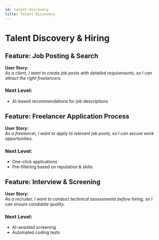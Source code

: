 ```yaml
---
id: talent-discovery
title: Talent Discovery
---
```


# Talent Discovery & Hiring

## Feature: Job Posting & Search
**User Story:**  
_As a client, I want to create job posts with detailed requirements, so I can attract the right freelancers._

### Next Level:
- AI-based recommendations for job descriptions

## Feature: Freelancer Application Process
**User Story:**  
_As a freelancer, I want to apply to relevant job posts, so I can secure work opportunities._

### Next Level:
- One-click applications
- Pre-filtering based on reputation & skills

## Feature: Interview & Screening
**User Story:**  
_As a recruiter, I want to conduct technical assessments before hiring, so I can ensure candidate quality._

### Next Level:
- AI-assisted screening
- Automated coding tests

